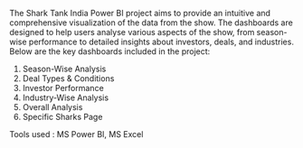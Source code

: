 The Shark Tank India Power BI project aims to provide an intuitive and comprehensive visualization of the data from the show. 
The dashboards are designed to help users analyse various aspects of the show, from season-wise performance to detailed insights about investors, deals, and industries. 
Below are the key dashboards included in the project:
1. Season-Wise Analysis
2. Deal Types & Conditions
3. Investor Performance
4. Industry-Wise Analysis
5. Overall Analysis
6. Specific Sharks Page

Tools used : MS Power BI, MS Excel
